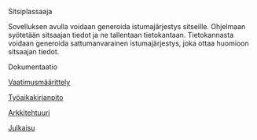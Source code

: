 Sitsiplassaaja

Sovelluksen avulla voidaan generoida istumajärjestys sitseille. Ohjelmaan syötetään sitsaajan tiedot
ja ne tallentaan tietokantaan. Tietokannasta voidaan generoida sattumanvarainen istumajärjestys, joka
ottaa huomioon sitsaajan tiedot.

Dokumentaatio

[Vaatimusmäärittely](https://github.com/iniskala/otm-harjoitustyo/blob/master/harjoitustyo/seatinggenerator/Dokumentaatio/Vaatimusm%C3%A4%C3%A4rittely.md)

[Työaikakirjanpito](https://github.com/iniskala/otm-harjoitustyo/blob/master/harjoitustyo/seatinggenerator/Dokumentaatio/tuntikirjanpito.md)

[Arkkitehtuuri](https://github.com/iniskala/otm-harjoitustyo/blob/master/harjoitustyo/seatinggenerator/Dokumentaatio/Arkkitehtuuri.md)

[Julkaisu](https://github.com/iniskala/otm-harjoitustyo/releases/tag/Viikko5)
